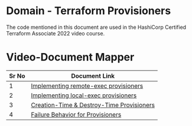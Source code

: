 # Domain  - Terraform Provisioners

The code mentioned in this document are used in the HashiCorp Certified Terraform Associate 2022 video course.


# Video-Document Mapper

| Sr No | Document Link |
| ------ | ------ |
| 1 | [Implementing remote-exec provisioners][PlDa] |
| 2 | [Implementing local-exec provisioners][PlDb] |
| 3 | [Creation-Time & Destroy-Time Provisioners][PlDc] |
| 4 | [Failure Behavior for Provisioners][PlDd] |


[PlDa]: <https://github.com/zealvora/terraform-beginner-to-advanced-resource/blob/master/Section%203%20-%20Terraform%20Provisioners/remote-exec.tf>
[PlDb]: <https://github.com/zealvora/terraform-beginner-to-advanced-resource/blob/master/Section%203%20-%20Terraform%20Provisioners/local-exec.tf>
[PlDc]: <https://github.com/zealvora/terraform-beginner-to-advanced-resource/blob/master/Section%203%20-%20Terraform%20Provisioners/provisioner-types.md>
[PlDd]: <https://github.com/zealvora/terraform-beginner-to-advanced-resource/blob/master/Section%203%20-%20Terraform%20Provisioners/failure-behavior.md>
